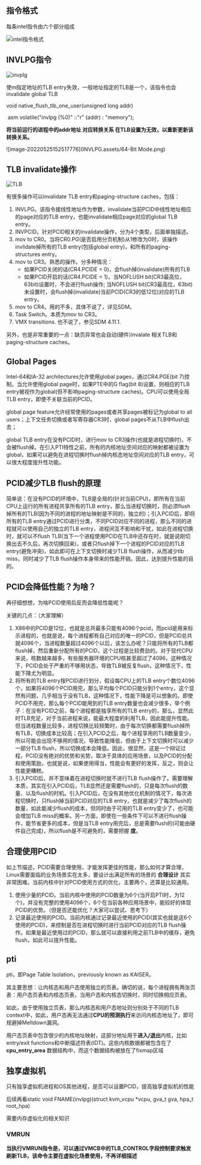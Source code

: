 ## 指令格式

每条intel指令由六个部分组成

![intel指令格式](INVLPG.assets/intel指令格式.png)



## INVLPG指令

![invplg](INVLPG.assets/invplg.png)

使m指定地址的TLB entry失效，一般地址指定的TLB是一个，该指令也会invalidate global TLB

void native_flush_tlb_one_user(unsigned long addr)

​	asm volatile("invlpg (%0)" ::"r" (addr) : "memory");

**将当前运行的进程中的addr地址 对应转换关系 在TLB设置为无效，以重新更新该转换关系。**



![image-20220525152517776](INVLPG.assets/64-Bit Mode.png)





## TLB invalidate操作

![TLB](INVLPG.assets/TLB.png)

有很多操作可以invalidate TLB entry和paging-structure caches，包括：

1. INVLPG。该指令接线性地址作为参数，invalidate当前PCID中线性地址相应的page对应的TLB entry，也能invalidate相应page对应的global TLB entry。
2. INVPCID。针对PCID相关的invalidate操作，分为4个类型，后面单独描述。
3. mov to CR0。当将CR0.PG(是否启用分页机制)从1修改为0时，该操作invlidate掉所有的TLB entry(包括global entry)，和所有的paging-structures entry。
4. mov to CR3。熟悉的操作。分多种情况：
   - 如果PCID关闭的话(CR4.PCIDE = 0)，会flush掉(invalidate)所有的TLB
   - 如果PCID开启的话(CR4.PCIDE = 1)，当NOFLUSH bit(CR3最高位，63bit)设置时，不会进行flush操作; 当NOFLUSH bit(CR3最高位，63bit)未设置时，会flush掉(invalidate)当前PCID(CR3的低12位)对应的TLB entry。
5. mov to CR4。用的不多，具体不说了，详见SDM。
6. Task Switch。本质为mov to CR3。
7. VMX transitions. 也不说了，参见SDM 4.11.1.

另外，也是非常重要的一点：缺页异常也会自动(硬件)invalate 相关TLB和paging-structure caches。



## Global Pages

Intel-64和IA-32 architectures允许使用global pages，通过CR4.PGE(bit 7)控制。当允许使用global page时，如果PTE中的G flag(bit 8)设置，则相应的TLB entry被视作为global(但不影响paging-structure caches)。CPU可以使用全局TLB entry，即使不关联当前的PCID。

global page feature允许经常使用的pages或者共享pages被标记为global to all users；上下文任务切换或者写寄存器CR3时，global pages不从TLB中flush出去；

global TLB entry在没有PCID时，进行mov to CR3操作(也就是进程切换时)，不会被flush掉。在引入PTI特性之前，所有的内核地址空间对应的映射都被设置为global，如果可以避免在进程切换时flush掉内核态地址空间对应的TLB entry，可以很大程度提升性功能。



## PCID减少TLB flush的原理

简单说：在没有PCID的环境中，TLB是全局的(针对当前CPU)，即所有在当前CPU上运行的所有进程共享所有的TLB entry，那么当进程切换时，则必须flush掉所有的TLB(因为不同的进程的地址映射是不同的，独立的)；引入PCID后，即将所有的TLB entry通过PCID进行分类，不同PCID对应不同的进程，那么不同的进程就可以使用自己的独立的TLB entry，进程间互不影响和干扰，如此在进程切换时，就可以不flush TLB(当下一个进程使用PCID在TLB中还存在时，就是说刚切换出去不久后，再次切换回来)，或者只flush掉下一个进程的PCID对应的TLB entry(避免冲突)，如此即可在上下文切换时减少TLB flush操作，从而减少tlb miss，同时减少了TLB flush操作本身带来的性能开销。因此，达到提升性能的目的。



## PCID会降低性能？为啥？

再仔细想想，为啥PCID使用后反而会降低性能呢？

关键的几点：（大家理解）

1. X86中的PCID是12位，也就是总共最多只能有4096个pcid，而pcid是用来标示进程的，也就是说，每个进程都有自己对应的唯一的PCID，但是PCID总共就4096个，当进程数量超过4096个以后，该怎么办呢？只能将所有的TLB都flush掉，然后重新分配所有的PCID，这个过程是比较费劲的。对于现代CPU来说，核数越来越多，有些服务器环境的CPU核甚至超过了4096，这种情况下，PCID会处于严重的不够用状态，导致TLB被反复flush，这种情况下，性能下降尤为明显。
2. 将所有的TLB entry按PCID进行划分，假设每CPU上的TLB entry个数位4096个，如果将4096个PCID用完，那么平均每个PCID只能分到1个entry，这个显然有问题，几乎相当于没有TLB，这种情况下，性能下降是可以想象的。即使PCID不用完，那么每个PCID能用到的TLB entry数量也会减少很多，举个例子：在没有PCID之前，每个进程都是独享所有的TLB entry的，那么，显然此时TLB充足，对于当前进程来说，能最大程度的利用TLB，因此能提升性能。但当进程数量比较多，进程切换比较频繁时，由于每次切换都需要flush掉所有TLB，切换成本比较高；在引入PCID之后，每个进程享用的TLB数量变少，所以可能会出现不够用的情况，导致性能降低，但由于上下文切换时可以减少一部分TLB flush，所以切换成本会降低。因此，很显然，这是一个辩证过程，PCID没有绝对的优势和劣势，取决于具体的应用场景，以及PCID的分配和使用策励，也就是说，如果使用得当，性能会有更好的发挥，反之，则会让性能更糟糕。
3. 引入PCID后，并不意味着在进程切换时就不进行TLB flush操作了。需要理解本质，其实在引入PCID后，TLB显然还是需要flush的，只是每次flush的数量、以及flush的时机。引入PCID后，在没有其他优化机制的情况下，每次进程切换时，只flush掉当前PCID对应的TLB entry，也就是减少了每次flush的数量，如此能减少flush的成本，但同时由于可用的TLB entry变少了，也可能会增加TLB miss的概率。另一方面，即使在一些条件下可以不进行flush操作，能节省更多的成本，但是当TLB entry用完后，总是需要flush的(可能由硬件自己完成)，所以flush是不可避免的，需要把握 **度**。



## 合理使用PCID

如上节描述，PCID需要合理使用，才能发挥更佳的性能，那么如何才算合理，Linux需要面临的业务场景实在太多，要设计出满足所有的场景的 **合理设计** 其实非常困难。当前内核中针对PCID使用方式的优化，主要两个，还算是比较通用。

1. 使用少量的PCID。当前内核中使用的PCID数量为6个(当开启PTI时，为12个)，并没有完整的使用4096个，6个在当前各种应用场景中，能较好的体现PCID的优势。（但是否还能优化？大家可以尝试、思考下）
2. 记录最近使用的PCID。当前内核通过记录最近使用的PCID(其实也就是这6个使用的PCID)，来控制是否在进程切换时进行当前PCID对应的TLB flush操作。如果是最近使用过的PCID，那么就可以直接利用之前TLB中的缓存，避免flush，如此可以提升性能。

## pti

pti，即Page Table Isolation，previously known as KAISER。

其主要思想：让内核态和用户态使用独立的页表。确切的说，每个进程拥有两张页表：用户态页表和内核态页表，当用户态和内核态切换时，同时切换相应页表。

如此，由于使用独立页表，那么内核态和用户态地址则分别处于不同的TLB context中，如此，用户态再无法通过**CPU的预测执行**来访问内核态地址了，即可规避掉Meltdown漏洞。

用户态页表中包含很少的内核地址映射，这部分地址用于**进入/退出**内核，比如entry/exit functions和中断描述符表(IDT)。这些内核数据都被包含在了 **cpu_entry_area** 数据结构中，而这个数据结构被放在了fixmap区域

## 独享虚拟机

只有独享虚拟机进程和OS其他进程，是否可以设置PCID，提高独享虚拟机的性能

后续再看static void FNAME(invlpg)(struct kvm_vcpu *vcpu, gva_t gva, hpa_t root_hpa)

需要内存虚拟化的相关知识



### VMRUN

**当执行VMRUN指令是，可以通过VMCB中的TLB_CONTROL字段控制要求触发刷新TLB，该命令主要在虚拟化场景使用，不再详细描述**